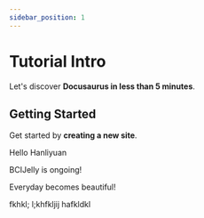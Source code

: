 ```yaml
---
sidebar_position: 1
---
```


# Tutorial Intro

Let's discover **Docusaurus in less than 5 minutes**.

## Getting Started

Get started by **creating a new site**.

Hello Hanliyuan

BCIJelly is ongoing!

Everyday becomes beautiful!

fkhkl; l;khfkljij hafkldkl 